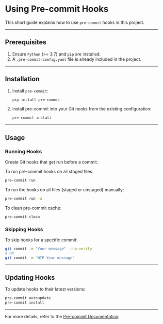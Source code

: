 # Using Pre-commit Hooks

This short guide explains how to use `pre-commit` hooks in this project.

---

## Prerequisites

1. Ensure `Python` (>= 3.7) and `pip` are installed.
2. A `.pre-commit-config.yaml` file is already included in the project.

---

## Installation

1. Install `pre-commit`:
   ```bash
   pip install pre-commit
   ```

2. Install pre-commit into your Git hooks from the existing configuration:
   ```bash
   pre-commit install
   ```

---

## Usage

### Running Hooks

Create Git hooks that get run before a commit.

To run pre-commit hooks on all staged files:
```bash
pre-commit run
```

To run the hooks on all files (staged or unstaged) manually:
```bash
pre-commit run -a
```

To clean pre-commit cache:
```bash
pre-commit clean
```



### Skipping Hooks

To skip hooks for a specific commit:
```bash
git commit -m "Your message" --no-verify
# OR
git commit -m "WIP Your message"
```

---

## Updating Hooks

To update hooks to their latest versions:
```bash
pre-commit autoupdate
pre-commit install
```

---

For more details, refer to the [Pre-commit Documentation](https://pre-commit.com/).
